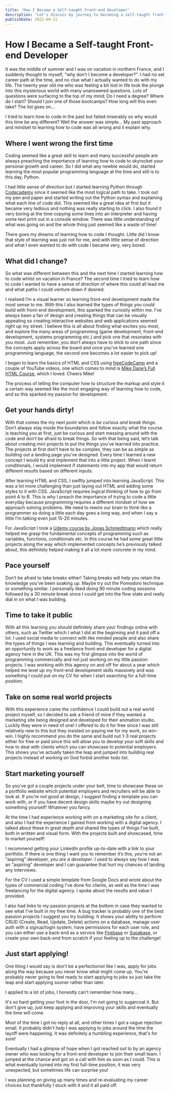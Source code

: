 ```yaml
---
title: 'How I Became a Self-taught Front-end Developer'
description: "Let's discuss my journey to becoming a self-taught front-end developer from zero, and some of the mistakes I made along the way!"
publishDate: 2023-09-11
---
```


# How I Became a Self-taught Front-end Developer

It was the middle of summer and I was on vacation in northern France, and I suddenly thought to myself, "why don’t I become a developer?". I had no set career path at the time, and no clue what I actually wanted to do with my life. The twenty year old me who was feeling a bit lost in life took the plunge into this mysterious world with many unanswered questions. Lots of questions were surfacing to the top of my mind; Do I need a degree? Where do I start? Should I join one of those bootcamps? How long will this even take? The list goes on…

I tried to learn how to code in the past but failed miserably so why would this time be any different? Well the answer was simple… My past approach and mindset to learning how to code was all wrong and il explain why.

## Where I went wrong the first time

Coding seemed like a great skill to learn and many successful people are always preaching the importance of learning how to code to skyrocket your personal growth and career. So I did what any newbie would do, started learning the most popular programming language at the time and still is to this day, Python.

I had little sense of direction but I started learning Python through [Codecademy](https://www.codecademy.com/) since it seemed like the most logical path to take. I took out my pen and paper and started writing out the Python syntax and explaining what each line of code did. This seemed like a great idea at first but it became very tedious and nothing was really starting to click. I also found it very boring at the time copying some lines into an interpreter and having some text print out in a console window. There was little understanding of what was going on and the whole thing just seemed like a waste of time!

There goes my dreams of learning how to code I thought. Little did I know that style of learning was just not for me, and with little sense of direction and what I even wanted to do with code I became very, very bored.

## What did I change?

So what was different between this and the next time I started learning how to code whilst on vacation in France? The second time I tried to learn how to code I wanted to have a sense of direction of where this could all lead me and what paths I could venture down if desired.

I realised I’m a visual learner so learning front-end development made the most sense to me. With this I also learned the types of things you could build with front-end development, this sparked the curiosity within me. I’ve always been a fan of design and creating things that can be visually appealing so creating interactive websites and web applications seemed right up my street. I believe this is all about finding what excites you most, and explore the many areas of programming (game development, front-end development, systems programming etc.) and pick one that resonates with you most. Just remember, you don’t always have to stick to one path since the concepts apply across the board and once you’ve learned one programming language, the second one becomes a lot easier to pick up!

I began to learn the basics of HTML and CSS using [freeCodeCamp](https://www.freecodecamp.org/) and a couple of YouTube videos, one which comes to mind is [Mike Dane’s Full HTML Course](https://www.youtube.com/watch?v=pQN-pnXPaVg), which I loved. Cheers Mike!

The process of telling the computer how to structure the markup and style it a certain way seemed like the most engaging way of learning how to code, and so this sparked my passion for development.

## Get your hands dirty!

With that comes the my next point which is _be curious and break things_. Don’t always stay inside the boundaries and follow exactly what the course is teaching you at first, just be curious and start messing around with the code and don’t be afraid to break things. So with that being said, let’s talk about creating mini projects to put the things you’ve learned into practice. The projects at first don’t have to be complex, they can be as simple as building out a landing page you’ve designed. Every time I learned a new concept I would try and implement that into a little project. When I learnt conditionals, I would implement if statements into my app that would return different results based on different inputs.

After learning HTML and CSS, I swiftly jumped into learning JavaScript. This was a lot more challenging than just laying out HTML and adding some styles to it with CSS. JavaScript requires logical thinking of how to go from point A to B. This is why I preach the importance of trying to code a little everyday because programming requires a different mindset of how we approach solving problems. We need to rewire our brain to think like a programmer so doing a little each day goes a long way, and when I say a little I’m talking even just 15-20 minutes.

For JavaScript I took a [Udemy course by Jonas Schmedtmann](https://www.udemy.com/course/the-complete-javascript-course/) which really helped me grasp the fundamental concepts of programming such as variables, functions, conditionals etc. In this course he had some great little projects along the way which implemented concepts he’s previously talked about, this definitely helped making it all a lot more concrete in my mind.

## Pace yourself

Don’t be afraid to take breaks either! Taking breaks will help you retain the knowledge you’ve been soaking up. Maybe try out the Pomodoro technique or something similar. I personally liked doing 90 minute coding sessions followed by a 30 minute break since I could get into the flow state and really dial in on what I was building.

## Time to take it public

With all this learning you should definitely share your findings online with others, such as Twitter which I what I did at the beginning and it paid off a lot. I used social media to connect with like minded people and also share the types of things I was learning and building. This eventually turned into an opportunity to work as a freelance front-end developer for a digital agency here in the UK. This was my first glimpse into the world of programming commercially and not just working on my little passion projects. I was working with this agency on and off for about a year which helped me level up my front-end development skills massively and was something I could put on my CV for when I start searching for a full-time position.

## Take on some real world projects

With this experience came the confidence I could build out a real world project myself, so I decided to ask a friend of mine if they wanted a marketing site being designed and developed for their animation studio. Luckily they were in need of one! I offered to do it for free since I was still relatively new to this but they insisted on paying me for my work, so win-win. I highly recommend you do the same and build out 1-3 real projects either for free or paid since this will allow you to develop your soft skills and how to deal with clients which you can showcase to potential employers. This shows you’ve actually taken the leap and jumped into building real projects instead of working on God forbid another todo list.

## Start marketing yourself

So you’ve got a couple projects under your belt, time to showcase these on a portfolio website which potential employers and recruiters will be able to look at. If you’re not good at design, I suggest finding a template you can work with, or if you have decent design skills maybe try out designing something yourself! Whatever you fancy.

At the time I had experience working with on a marketing site for a client, and also I had the experience I gained from working with a digital agency. I talked about these in great depth and shared the types of things I’ve built, both in written and visual form. With the projects built and showcased, time to market yourself!

I recommend getting your LinkedIn profile up-to-date with a link to your portfolio. If there is one thing I want you to remember it’s this, you’re not an “aspiring” developer, _you are a developer_. I used to always say how I was an “aspiring” developer and I can guarantee that hurt my chances of landing any interviews.

For the CV I used a simple template from Google Docs and wrote about the types of commercial coding I've done for clients, as well as the time I was freelancing for the digital agency. I spoke about the results and value I provided.

I also had links to my passion projects at the bottom in case they wanted to see what I've built in my free time. A bug tracker is probably one of the best passion projects I suggest you try building. It shows your ability to perform CRUD (Create, Read, Update, Delete) actions on a database, manage user auth with a signup/login system, have permissions for each user role, and you can either use a back-end as a service like [Firebase](https://firebase.google.com/) or [Supabase](https://supabase.com/), or create your own back-end from scratch if your feeling up to the challenge!

## Just start applying!

One thing I would say is don't be a perfectionist like I was, apply for jobs along the way because you never know what might come up. You're probably never going to feel ready to start applying to jobs so just take the leap and start applying sooner rather than later.

I applied to a lot of jobs, I honestly can't remember how many...

It's so hard getting your foot in the door, I'm not going to sugarcoat it. But don't give up, just keep applying and improving your skills and eventually the time will come.

Most of the time I got no reply at all, and other times I got a vague rejection email. It probably didn't help I was applying to jobs around the time the layoff were happening. It was definitely a humbling experience, that's for sure!

Eventually I had a glimpse of hope when I got reached out to by an agency owner who was looking for a front-end developer to join their small team. I jumped at the chance and got on a call with him as soon as I could. This is what eventually turned into my first full-time position, it was very unexpected, but sometimes life can surprise you!

I was planning on giving up many times and re-evaluating my career choices but thankfully I stuck with it and it all paid off.
